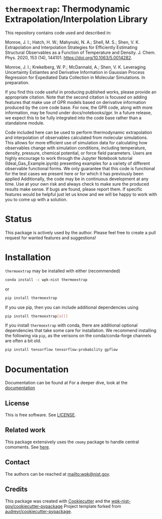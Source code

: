 # `thermoextrap`: Thermodynamic Extrapolation/Interpolation Library

This repository contains code used and described in:

Monroe, J. I.; Hatch, H. W.; Mahynski, N. A.; Shell, M. S.; Shen, V. K.
Extrapolation and Interpolation Strategies for Efficiently Estimating
Structural Observables as a Function of Temperature and Density. J.
Chem. Phys. 2020, 153 (14), 144101. <https://doi.org/10.1063/5.0014282>.

Monroe, J. I.; Krekelberg, W. P.; McDannald, A.; Shen, V. K. Leveraging Uncertainty Estiamtes and Derivative Information in Gaussian Process Regression for Expediated Data Collection in Molecular Simulations. In preparation.

If you find this code useful in producing published works, please provide an appropriate citation.
Note that the second citation is focused on adding features that make use of GPR models based on derivative information produced by the core code base.
For now, the GPR code, along with more information, may be found under docs/notebooks/gpr.
In a future release, we expect this to be fully integrated into the code base rather than a standalone module.

Code included here can be used to perform thermodynamic extrapolation
and interpolation of observables calculated from molecular simulations.
This allows for more efficient use of simulation data for calculating
how observables change with simulation conditions, including
temperature, density, pressure, chemical potential, or force field
parameters. Users are highly encourage to work through the Jupyter
Notebook tutorial (Ideal_Gas_Example.ipynb) presenting examples for a
variety of different observable functional forms. We only guarantee that
this code is functional for the test cases we present here or for which
it has previously been applied Additionally, the code may be in
continuous development at any time. Use at your own risk and always
check to make sure the produced results make sense. If bugs are found,
please report them. If specific features would be helpful just let us
know and we will be happy to work with you to come up with a solution.

# Status

This package is actively used by the author. Please feel free to create
a pull request for wanted features and suggestions!

# Installation

`thermoextrap` may be installed with either (recommended)

```bash
conda install -c wpk-nist thermoextrap
```

or

```bash
pip install thermoextrap
```

If you use pip, then you can include additional dependencies using

```bash
pip install thermoextrap[all]
```

If you install `thermoextrap` with conda, there are additional
optional dependencies that take some care for installation. We recommend
installing the following via `pip`, as the verisons on the
conda/conda-forge channels are often a bit old.

```bash
pip install tensorflow tensorflow-probability gpflow
```

# Documentation

Documentation can be found at For a deeper dive, look at the
[documentation](https://pages.nist.gov/thermo-extrap/)

## License

This is free software. See [LICENSE](LICENSE).

## Related work

This package extensively uses the `cmomy` package to handle central
comoments. See [here](https://github.com/usnistgov/cmomy).

## Contact

The authors can be reached at <mailto:wpk@nist.gov>.

## Credits

This package was created with
[Cookiecutter](https://github.com/audreyr/cookiecutter) and the
[wpk-nist-gov/cookiecutter-pypackage](https://github.com/wpk-nist-gov/cookiecutter-pypackage)
Project template forked from
[audreyr/cookiecutter-pypackage](https://github.com/audreyr/cookiecutter-pypackage).
